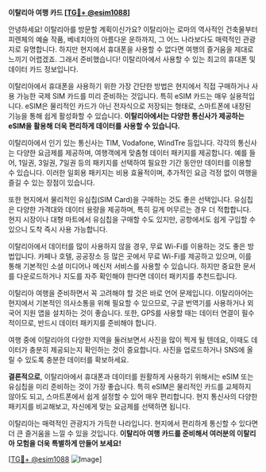 **이탈리아 여행 카드 [[TG💪+ @esim1088](https://t.me/s/esim1088)]**

안녕하세요! 이탈리아를 방문할 계획이신가요? 이탈리아는 로마의 역사적인 건축물부터 피렌체의 예술 작품, 베네치아의 아름다운 운하까지, 그 어느 나라보다도 매력적인 관광지로 유명합니다. 하지만 현지에서 휴대폰을 사용할 수 없다면 여행의 즐거움을 제대로 느끼기 어렵겠죠. 그래서 준비했습니다! 이탈리아에서 사용할 수 있는 최고의 휴대폰 및 데이터 카드 정보입니다.

이탈리아에서 휴대폰을 사용하기 위한 가장 간단한 방법은 현지에서 직접 구매하거나 사용 가능한 국제 SIM 카드를 미리 준비하는 것입니다. 특히 eSIM 카드는 매우 실용적입니다. eSIM은 물리적인 카드가 아닌 전자식으로 저장되는 형태로, 스마트폰에 내장된 기능을 통해 쉽게 활성화할 수 있습니다. **이탈리아에서는 다양한 통신사가 제공하는 eSIM을 활용해 더욱 편리하게 데이터를 사용할 수 있습니다.**

이탈리아에서 인기 있는 통신사는 TIM, Vodafone, WindTre 등입니다. 각각의 통신사는 다양한 요금제를 제공하며, 여행객에게 맞춤형 데이터 패키지를 제공합니다. 예를 들어, 1일권, 3일권, 7일권 등의 패키지를 선택하여 필요한 기간 동안만 데이터를 이용할 수 있습니다. 이러한 일회용 패키지는 비용 효율적이며, 추가적인 요금 걱정 없이 여행을 즐길 수 있는 장점이 있습니다.

또한 현지에서 물리적인 유심칩(SIM Card)을 구매하는 것도 좋은 선택입니다. 유심칩은 다양한 가격대와 데이터 용량을 제공하며, 특히 길게 머무르는 경우 더 적합합니다. 현지 시장이나 대형 마트에서 유심칩을 구매할 수도 있지만, 공항에서도 쉽게 구입할 수 있으니 도착 즉시 사용 가능합니다.

이탈리아에서 데이터를 많이 사용하지 않을 경우, 무료 Wi-Fi를 이용하는 것도 좋은 방법입니다. 카페나 호텔, 공공장소 등 많은 곳에서 무료 Wi-Fi를 제공하고 있으며, 이를 통해 기본적인 소셜 미디어나 메신저 서비스를 사용할 수 있습니다. 하지만 중요한 문서를 다운로드하거나 지도를 자주 확인해야 한다면 데이터 패키지를 추천드립니다.

이탈리아 여행을 준비하면서 꼭 고려해야 할 것은 바로 언어 문제입니다. 이탈리아어는 현지에서 기본적인 의사소통을 위해 필요할 수 있으므로, 구글 번역기를 사용하거나 외국어 지원 앱을 설치하는 것이 좋습니다. 또한, GPS를 사용할 때는 데이터 연결이 필수적이므로, 반드시 데이터 패키지를 준비해야 합니다.

여행 중에 이탈리아의 다양한 지역을 둘러보면서 사진을 많이 찍게 될 텐데요, 이때도 데이터가 충분히 제공되는지 확인하는 것이 중요합니다. 사진을 업로드하거나 SNS에 올릴 수 있도록 충분한 데이터를 확보하세요.

**결론적으로**, 이탈리아에서 휴대폰과 데이터를 원활하게 사용하기 위해서는 eSIM 또는 유심칩을 미리 준비하는 것이 가장 좋습니다. 특히 eSIM은 물리적인 카드를 교체하지 않아도 되고, 스마트폰에서 쉽게 설정할 수 있어 매우 편리합니다. 현지 통신사의 다양한 패키지를 비교해보고, 자신에게 맞는 요금제를 선택하면 됩니다.

이탈리아는 매력적인 관광지가 가득한 나라입니다. 현지에서 편리하게 통신할 수 있다면 더 큰 즐거움을 느낄 수 있을 것입니다. **이탈리아 여행 카드를 준비해서 여러분의 이탈리아 모험을 더욱 특별하게 만들어 보세요!**

[[TG💪+ @esim1088](https://t.me/s/esim1088) ![Image](https://i.postimg.cc/Y0z9fWf4/image.png)]